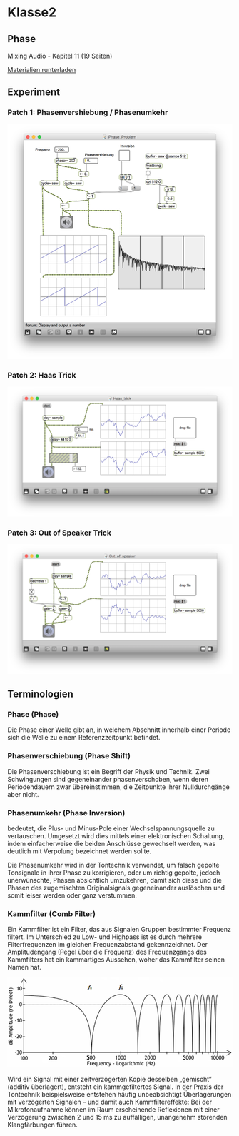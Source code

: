 # Klasse2

## Phase 

Mixing Audio - Kapitel 11 (19 Seiten)

[Materialien runterladen](http://www.chikashi.net/?sdm_downloads=k11)

## Experiment

### Patch 1: Phasenvershiebung / Phasenumkehr
![](Klasse2/Phasenverschiebung.png)

### Patch 2: Haas Trick
![](Klasse2/Haas_trick.png)

### Patch 3: Out of Speaker Trick
![](Klasse2/Out_of_speaker.png)


## Terminologien

### Phase (Phase)
Die Phase einer Welle gibt an, in welchem Abschnitt innerhalb einer Periode sich die Welle zu einem Referenzzeitpunkt befindet. 

### Phasenverschiebung (Phase Shift)
Die Phasenverschiebung ist ein Begriff der Physik und Technik. Zwei Schwingungen sind gegeneinander phasenverschoben, wenn deren Periodendauern zwar übereinstimmen, die Zeitpunkte ihrer Nulldurchgänge aber nicht.


### Phasenumkehr (Phase Inversion)
bedeutet, die Plus- und Minus-Pole einer Wechselspannungsquelle zu vertauschen. Umgesetzt wird dies mittels einer elektronischen Schaltung, indem einfacherweise die beiden Anschlüsse gewechselt werden, was deutlich mit Verpolung bezeichnet werden sollte.

Die Phasenumkehr wird in der Tontechnik verwendet, um falsch gepolte Tonsignale in ihrer Phase zu korrigieren, oder um richtig gepolte, jedoch unerwünschte, Phasen absichtlich umzukehren, damit sich diese und die Phasen des zugemischten Originalsignals gegeneinander auslöschen und somit leiser werden oder ganz verstummen.

### Kammfilter (Comb Filter)
Ein Kammfilter ist ein Filter, das aus Signalen Gruppen bestimmter Frequenz filtert. Im Unterschied zu Low- und Highpass ist es durch mehrere Filterfrequenzen im gleichen Frequenzabstand gekennzeichnet. Der Amplitudengang (Pegel über die Frequenz) des Frequenzgangs des Kammfilters hat ein kammartiges Aussehen, woher das Kammfilter seinen Namen hat.

![](Klasse2/CombFilterLogFrequencyA.gif)

Wird ein Signal mit einer zeitverzögerten Kopie desselben „gemischt“ (additiv überlagert), entsteht ein kammgefiltertes Signal. 
In der Praxis der Tontechnik beispielsweise entstehen häufig unbeabsichtigt Überlagerungen mit verzögerten Signalen – und damit auch Kammfiltereffekte: Bei der Mikrofonaufnahme können im Raum erscheinende Reflexionen mit einer Verzögerung zwischen 2 und 15 ms zu auffälligen, unangenehm störenden Klangfärbungen führen.
